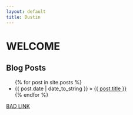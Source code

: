 ```yaml
---
layout: default
title: Dustin
---
```


WELCOME
=======

Blog Posts
----------
<ul class="posts">
{% for post in site.posts %}
  <li><span>{{ post.date | date_to_string }} </span> &raquo; <a href="{{ post.url }}"> {{ post.title }}  </a></li>
{% endfor %}
</ul>


[BAD LINK](/badstuff)

